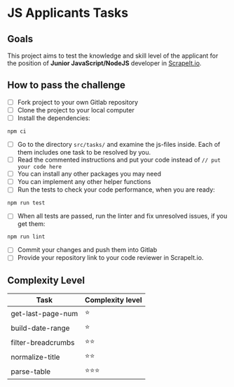 # JS Applicants Tasks



## Goals


This project aims to test the knowledge and skill level of the applicant for the position of **Junior JavaScript/NodeJS** developer in [ScrapeIt.io](https://scrapeit.io).


## How to pass the challenge

- [ ] Fork project to your own Gitlab repository
- [ ] Clone the project to your local computer
- [ ] Install the dependencies:
```
npm ci
```

- [ ] Go to the directory `src/tasks/` and examine the js-files inside. Each of them includes one task to be resolved by you.
- [ ] Read the commented instructions and put your code instead of `// put your code here`
- [ ] You can install any other packages you may need
- [ ] You can implement any other helper functions
- [ ] Run the tests to check your code performance, when you are ready:
```
npm run test
```

- [ ] When all tests are passed, run the linter and fix unresolved issues, if you get them:
```
npm run lint
```

- [ ] Commit your changes and push them into Gitlab
- [ ] Provide your repository link to your code reviewer in ScrapeIt.io. 

## Complexity Level

| Task | Complexity level |
| ------ | ------ |
| get-last-page-num | ⭐ |
| build-date-range | ⭐ |
| filter-breadcrumbs | ⭐⭐ |
| normalize-title | ⭐⭐ |
| parse-table | ⭐⭐⭐ |
